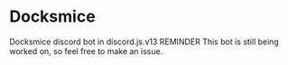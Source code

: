 # Docksmice
 Docksmice discord bot in discord.js.v13 REMINDER This bot is still being worked on, so feel free to make an issue.
